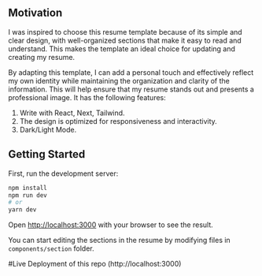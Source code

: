
## Motivation

I was inspired to choose this resume template because of its simple and clear design, with well-organized sections that make it easy to read and understand. This makes the template an ideal choice for updating and creating my resume.

By adapting this template, I can add a personal touch and effectively reflect my own identity while maintaining the organization and clarity of the information. This will help ensure that my resume stands out and presents a professional image.
It has the following features:

1.  Write with React, Next, Tailwind.
2.  The design is optimized for responsiveness and interactivity.
3.  Dark/Light Mode.

## Getting Started

First, run the development server:

```bash
npm install
npm run dev
# or
yarn dev
```

Open [http://localhost:3000](http://localhost:3000) with your browser to see the result.

You can start editing the sections in the resume by modifying files in `components/section` folder.

#Live Deployment of this repo (http://localhost:3000)

